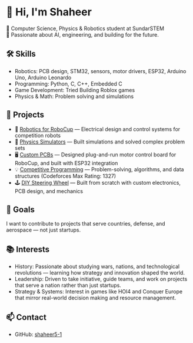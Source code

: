 # 👋 Hi, I'm Shaheer  

🚀 Computer Science, Physics & Robotics student at SundarSTEM  
🔬 Passionate about AI, engineering, and building for the future.  

## 🛠️ Skills
- Robotics: PCB design, STM32, sensors, motor drivers, ESP32, Arduino Uno, Arduino Leonardo  
- Programming: Python, C, C++, Embedded C
- Game Development: Tried Building Roblox games 
- Physics & Math: Problem solving and simulations  

## 📂 Projects
- 🤖 [Robotics for RoboCup](https://github.com/shaheer5-1/shaheer.github.io/blob/main/RoboCup.md) — Electrical design and control systems for competition robots  
- 📐 [Physics Simulators](#) — Built simulations and solved complex problem sets  
- 🖥️ [Custom PCBs](#) — Designed plug-and-run motor control board for RoboCup, and built with ESP32 integration  
- 💡 [Competitive Programming](https://codeforces.com/profile/Shaheer.Old) — Problem-solving, algorithms, and data structures (Codeforces Max Rating: 1327)  
- 🕹️ [DIY Steering Wheel](#) — Built from scratch with custom electronics, PCB design, and mechanics

## 🎯 Goals
I want to contribute to projects that serve countries, defense, and aerospace — not just startups.  

## 📚 Interests
- History: Passionate about studying wars, nations, and technological revolutions — learning how strategy and innovation shaped the world.  
- Leadership: Driven to take initiative, guide teams, and work on projects that serve a nation rather than just startups.  
- Strategy & Systems: Interest in games like HOI4 and Conquer Europe that mirror real-world decision making and resource management.  

## 📫 Contact
- GitHub: [shaheer5-1](https://github.com/shaheer5-1)  
